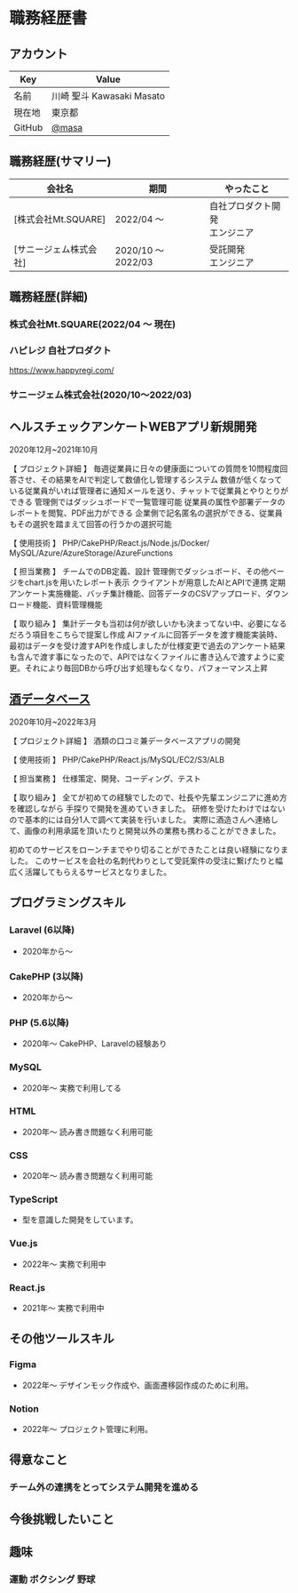 # 職務経歴書
## アカウント  

|  Key  |  Value  |
| ---- | ---- |
|  名前  |  川崎 聖斗 Kawasaki Masato  |
|  現在地  |  東京都  |
|  GitHub  |  [@masa](https://github.com/masayomitan)  |

## 職務経歴(サマリー)

|  会社名  |  期間  |  やったこと  |
| ---- | ---- | ---- |  
|  [株式会社Mt.SQUARE]  |  2022/04 〜  | 自社プロダクト開発<br/> エンジニア |
|  [サニージェム株式会社]  |  2020/10 〜 2022/03  | 受託開発<br/> エンジニア |

## 職務経歴(詳細)

### 株式会社Mt.SQUARE(2022/04 〜 現在)
### ハピレジ 自社プロダクト
https://www.happyregi.com/

### サニージェム株式会社(2020/10〜2022/03)


## ヘルスチェックアンケートWEBアプリ新規開発
2020年12月~2021年10月

【 プロジェクト詳細 】
毎週従業員に日々の健康面についての質問を10問程度回答させ、その結果をAIで判定して数値化し管理するシステム
数値が低くなっている従業員がいれば管理者に通知メールを送り、チャットで従業員とやりとりができる
管理側ではダッシュボードで一覧管理可能
従業員の属性や部署データのレポートを閲覧、PDF出力ができる
企業側で記名匿名の選択ができる、従業員もその選択を踏まえて回答の行うかの選択可能

【 使用技術 】
PHP/CakePHP/React.js/Node.js/Docker/
MySQL/Azure/AzureStorage/AzureFunctions

【 担当業務 】
チームでのDB定義、設計
管理側でダッシュボード、その他ページをchart.jsを用いたレポート表示
クライアントが用意したAIとAPIで連携
定期アンケート実施機能、バッチ集計機能、回答データのCSVアップロード、ダウンロード機能、資料管理機能

【 取り組み 】
集計データも当初は何が欲しいかも決まってない中、必要になるだろう項目をこちらで提案し作成
AIファイルに回答データを渡す機能実装時、最初はデータを受け渡すAPIを作成しましたが仕様変更で過去のアンケート結果も含んで渡す事になったので、APIではなくファイルに書き込んで渡すように変更。それにより毎回DBから呼び出す処理もなくなり、パフォーマンス上昇

## [酒データベース](https://osakedb.com)
2020年10月~2022年3月

【 プロジェクト詳細 】
酒類の口コミ兼データベースアプリの開発

【 使用技術 】
PHP/CakePHP/React.js/MySQL/EC2/S3/ALB

【 担当業務 】
仕様策定、開発、コーディング、テスト

【 取り組み 】
全てが初めての経験でしたので、社長や先輩エンジニアに進め方を確認しながら
手探りで開発を進めていきました。
研修を受けたわけではないので基本的には自分1人で調べて実装を行いました。
実際に酒造さんへ連絡して、画像の利用承諾を頂いたりと開発以外の業務も携わることができました。

初めてのサービスをローンチまでやり切ることができたことは良い経験になりました。
このサービスを会社の名刺代わりとして受託案件の受注に繋げたりと幅広く活躍してもらえるサービスとなりました。


<!-- ## 業務外活動 -->
<!-- ### プロダクト開発 -->


## プログラミングスキル


### Laravel (6以降)
- 2020年から〜

### CakePHP (3以降)
- 2020年から〜

### PHP (5.6以降)
- 2020年〜  CakePHP、Laravelの経験あり

### MySQL
- 2020年〜 実務で利用してる

### HTML
- 2020年〜 読み書き問題なく利用可能

### CSS
- 2020年〜 読み書き問題なく利用可能

### TypeScript
- 型を意識した開発をしています。

### Vue.js
- 2022年〜 実務で利用中

### React.js
- 2021年〜 実務で利用中

## その他ツールスキル

### Figma
- 2022年〜 デザインモック作成や、画面遷移図作成のために利用。

### Notion
- 2022年〜 プロジェクト管理に利用。

## 得意なこと
### チーム外の連携をとってシステム開発を進める

## 今後挑戦したいこと 

## 趣味  
### 運動 ボクシング 野球
